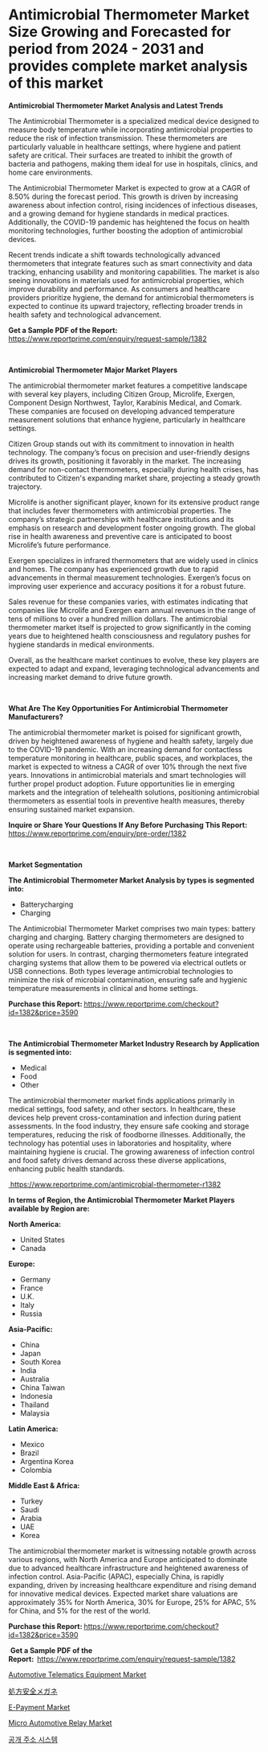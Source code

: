 <p><h1>Antimicrobial Thermometer Market Size Growing and Forecasted for period from 2024 - 2031 and provides complete market analysis of this market</h1></p><p><strong>Antimicrobial Thermometer Market Analysis and Latest Trends</strong></p>
<p><p>The Antimicrobial Thermometer is a specialized medical device designed to measure body temperature while incorporating antimicrobial properties to reduce the risk of infection transmission. These thermometers are particularly valuable in healthcare settings, where hygiene and patient safety are critical. Their surfaces are treated to inhibit the growth of bacteria and pathogens, making them ideal for use in hospitals, clinics, and home care environments.</p><p>The Antimicrobial Thermometer Market is expected to grow at a CAGR of 8.50% during the forecast period. This growth is driven by increasing awareness about infection control, rising incidences of infectious diseases, and a growing demand for hygiene standards in medical practices. Additionally, the COVID-19 pandemic has heightened the focus on health monitoring technologies, further boosting the adoption of antimicrobial devices.</p><p>Recent trends indicate a shift towards technologically advanced thermometers that integrate features such as smart connectivity and data tracking, enhancing usability and monitoring capabilities. The market is also seeing innovations in materials used for antimicrobial properties, which improve durability and performance. As consumers and healthcare providers prioritize hygiene, the demand for antimicrobial thermometers is expected to continue its upward trajectory, reflecting broader trends in health safety and technological advancement.</p></p>
<p><strong>Get a Sample PDF of the Report:&nbsp;</strong> <a href="https://www.reportprime.com/enquiry/request-sample/1382">https://www.reportprime.com/enquiry/request-sample/1382</a></p>
<p>&nbsp;</p>
<p><strong>Antimicrobial Thermometer Major Market Players</strong></p>
<p><p>The antimicrobial thermometer market features a competitive landscape with several key players, including Citizen Group, Microlife, Exergen, Component Design Northwest, Taylor, Karabinis Medical, and Comark. These companies are focused on developing advanced temperature measurement solutions that enhance hygiene, particularly in healthcare settings.</p><p>Citizen Group stands out with its commitment to innovation in health technology. The company’s focus on precision and user-friendly designs drives its growth, positioning it favorably in the market. The increasing demand for non-contact thermometers, especially during health crises, has contributed to Citizen's expanding market share, projecting a steady growth trajectory.</p><p>Microlife is another significant player, known for its extensive product range that includes fever thermometers with antimicrobial properties. The company’s strategic partnerships with healthcare institutions and its emphasis on research and development foster ongoing growth. The global rise in health awareness and preventive care is anticipated to boost Microlife’s future performance.</p><p>Exergen specializes in infrared thermometers that are widely used in clinics and homes. The company has experienced growth due to rapid advancements in thermal measurement technologies. Exergen’s focus on improving user experience and accuracy positions it for a robust future.</p><p>Sales revenue for these companies varies, with estimates indicating that companies like Microlife and Exergen earn annual revenues in the range of tens of millions to over a hundred million dollars. The antimicrobial thermometer market itself is projected to grow significantly in the coming years due to heightened health consciousness and regulatory pushes for hygiene standards in medical environments.</p><p>Overall, as the healthcare market continues to evolve, these key players are expected to adapt and expand, leveraging technological advancements and increasing market demand to drive future growth.</p></p>
<p>&nbsp;</p>
<p><strong>What Are The Key Opportunities For Antimicrobial Thermometer Manufacturers?</strong></p>
<p><p>The antimicrobial thermometer market is poised for significant growth, driven by heightened awareness of hygiene and health safety, largely due to the COVID-19 pandemic. With an increasing demand for contactless temperature monitoring in healthcare, public spaces, and workplaces, the market is expected to witness a CAGR of over 10% through the next five years. Innovations in antimicrobial materials and smart technologies will further propel product adoption. Future opportunities lie in emerging markets and the integration of telehealth solutions, positioning antimicrobial thermometers as essential tools in preventive health measures, thereby ensuring sustained market expansion.</p></p>
<p><strong>Inquire or Share Your Questions If Any Before Purchasing This Report:</strong> <a href="https://www.reportprime.com/enquiry/pre-order/1382">https://www.reportprime.com/enquiry/pre-order/1382</a></p>
<p>&nbsp;</p>
<p><strong>Market Segmentation</strong></p>
<p><strong>The Antimicrobial Thermometer Market Analysis by types is segmented into:</strong></p>
<p><ul><li>Batterycharging</li><li>Charging</li></ul></p>
<p><p>The Antimicrobial Thermometer Market comprises two main types: battery charging and charging. Battery charging thermometers are designed to operate using rechargeable batteries, providing a portable and convenient solution for users. In contrast, charging thermometers feature integrated charging systems that allow them to be powered via electrical outlets or USB connections. Both types leverage antimicrobial technologies to minimize the risk of microbial contamination, ensuring safe and hygienic temperature measurements in clinical and home settings.</p></p>
<p><strong>Purchase this Report:&nbsp;</strong><a href="https://www.reportprime.com/checkout?id=1382&price=3590">https://www.reportprime.com/checkout?id=1382&price=3590</a></p>
<p>&nbsp;</p>
<p><strong>The Antimicrobial Thermometer Market Industry Research by Application is segmented into:</strong></p>
<p><ul><li>Medical</li><li>Food</li><li>Other</li></ul></p>
<p><p>The antimicrobial thermometer market finds applications primarily in medical settings, food safety, and other sectors. In healthcare, these devices help prevent cross-contamination and infection during patient assessments. In the food industry, they ensure safe cooking and storage temperatures, reducing the risk of foodborne illnesses. Additionally, the technology has potential uses in laboratories and hospitality, where maintaining hygiene is crucial. The growing awareness of infection control and food safety drives demand across these diverse applications, enhancing public health standards.</p></p>
<p><a href="https://www.reportprime.com/antimicrobial-thermometer-r1382">&nbsp;https://www.reportprime.com/antimicrobial-thermometer-r1382</a></p>
<p><strong>In terms of Region, the Antimicrobial Thermometer Market Players available by Region are:</strong></p>
<p>
    <p> <strong> North America: </strong>
        <ul>
            <li>United States</li>
            <li>Canada</li>
        </ul>
        </p> 
    <p> <strong> Europe: </strong>
        <ul>
            <li>Germany</li>
            <li>France</li>
            <li>U.K.</li>
            <li>Italy</li>
            <li>Russia</li>
        </ul>
        </p> 
    <p> <strong> Asia-Pacific: </strong>
        <ul>
            <li>China</li>
            <li>Japan</li>
            <li>South Korea</li>
            <li>India</li>
            <li>Australia</li>
            <li>China Taiwan</li>
            <li>Indonesia</li>
            <li>Thailand</li>
            <li>Malaysia</li>
        </ul>
        </p> 
    <p> <strong> Latin America: </strong>
        <ul>
            <li>Mexico</li>
            <li>Brazil</li>
            <li>Argentina Korea</li>
            <li>Colombia</li>
        </ul>
        </p> 
    <p> <strong> Middle East & Africa: </strong>
        <ul>
            <li>Turkey</li>
            <li>Saudi</li>
            <li>Arabia</li>
            <li>UAE</li>
            <li>Korea</li>
        </ul>
    </p>
    </p>
<p><p>The antimicrobial thermometer market is witnessing notable growth across various regions, with North America and Europe anticipated to dominate due to advanced healthcare infrastructure and heightened awareness of infection control. Asia-Pacific (APAC), especially China, is rapidly expanding, driven by increasing healthcare expenditure and rising demand for innovative medical devices. Expected market share valuations are approximately 35% for North America, 30% for Europe, 25% for APAC, 5% for China, and 5% for the rest of the world.</p></p>
<p><strong>Purchase this Report: </strong><a href="https://www.reportprime.com/checkout?id=1382&price=3590">https://www.reportprime.com/checkout?id=1382&price=3590</a></p>
<p>&nbsp;<strong>Get a Sample PDF of the Report:&nbsp;&nbsp;</strong><a href="https://www.reportprime.com/enquiry/request-sample/1382">https://www.reportprime.com/enquiry/request-sample/1382</a></p>
<p><strong></strong></p>
<p><p><a href="https://issuu.com/reportprime-2/docs/automotive-telematics-equipment-mar_6014a4481c0340">Automotive Telematics Equipment Market</a></p><p><a href="https://medium.com/@samleite85/%E5%87%A6%E6%96%B9%E7%AE%87%E6%89%80%E5%AE%89%E5%85%A8%E3%83%A1%E3%82%AC%E3%83%8D%E5%B8%82%E5%A0%B4-%E3%82%B0%E3%83%AD%E3%83%BC%E3%83%90%E3%83%AB%E5%B8%82%E5%A0%B4%E5%8B%95%E5%90%91%E3%81%A8%E8%B2%A9%E5%A3%B2%E5%8B%95%E5%90%912024%E5%B9%B4%E3%81%8B%E3%82%892031%E5%B9%B4%E3%81%BE%E3%81%A7-e0868a6116f6">処方安全メガネ</a></p><p><a href="https://medium.com/@samirmayert46/e-payment-market-industry-landscape-growth-trajectories-and-global-markets-fe878c4b68bd">E-Payment Market</a></p><p><a href="https://issuu.com/reportprime-2/docs/micro-automotive-relay-market-size-_bebaa107706b3b">Micro Automotive Relay Market</a></p><p><a href="https://medium.com/@jennaduke56/2024%EB%85%84%EB%B6%80%ED%84%B0-2031%EB%85%84%EA%B9%8C%EC%A7%80%EC%9D%98-%EA%B8%80%EB%A1%9C%EB%B2%8C-%EB%B0%A9%EC%86%A1-%EC%8B%9C%EC%8A%A4%ED%85%9C-%EC%8B%9C%EC%9E%A5%EC%9D%98-%EC%8B%9C%EC%9E%A5-%EC%97%AD%ED%95%99-%EB%B0%8F-%EB%AF%B8%EB%9E%98-%ED%8A%B8%EB%A0%8C%EB%93%9C-%EC%98%88%EC%B8%A1-df4884c6de73">공개 주소 시스템</a></p></p>